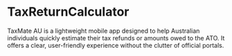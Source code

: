 # TaxReturnCalculator
TaxMate AU is a lightweight mobile app designed to help Australian individuals quickly estimate their tax refunds or amounts owed to the ATO. It offers a clear, user-friendly experience without the clutter of official portals.